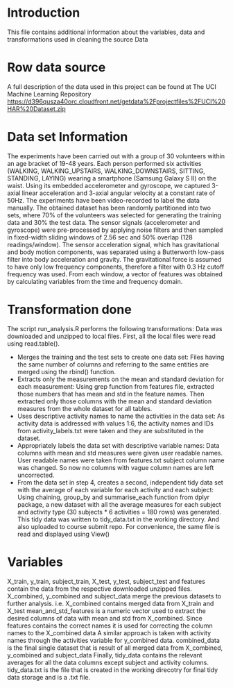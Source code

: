 # Introduction
This file contains additional information about the variables, data and transformations used in cleaning the source Data

# Row data source
A full description of the data used in this project can be found at The UCI Machine Learning Repository
https://d396qusza40orc.cloudfront.net/getdata%2Fprojectfiles%2FUCI%20HAR%20Dataset.zip

# Data set Information
The experiments have been carried out with a group of 30 volunteers within an age bracket of 19-48 years. Each person performed six activities (WALKING, WALKING_UPSTAIRS, WALKING_DOWNSTAIRS, SITTING, STANDING, LAYING) wearing a smartphone (Samsung Galaxy S II) on the waist. Using its embedded accelerometer and gyroscope, we captured 3-axial linear acceleration and 3-axial angular velocity at a constant rate of 50Hz. The experiments have been video-recorded to label the data manually. The obtained dataset has been randomly partitioned into two sets, where 70% of the volunteers was selected for generating the training data and 30% the test data.
The sensor signals (accelerometer and gyroscope) were pre-processed by applying noise filters and then sampled in fixed-width sliding windows of 2.56 sec and 50% overlap (128 readings/window). The sensor acceleration signal, which has gravitational and body motion components, was separated using a Butterworth low-pass filter into body acceleration and gravity. The gravitational force is assumed to have only low frequency components, therefore a filter with 0.3 Hz cutoff frequency was used. From each window, a vector of features was obtained by calculating variables from the time and frequency domain.

# Transformation done
The script run_analysis.R performs the following transformations: 
Data was downloaded and unzipped to local files.
First, all the local files were read using read.table(). 
* Merges the training and the test sets to create one data set:
Files having the same number of columns and referring to the same entities are merged using the rbind() function.
* Extracts only the measurements on the mean and standard deviation for each measurement:
Using grep function from features file, extracted those numbers that has mean and std in the feature names. 
Then extracted only those columns with the mean and standard deviation measures from the whole dataset for all tables.
* Uses descriptive activity names to name the activities in the data set:
As activity data is addressed with values 1:6, the activity names and IDs from activity_labels.txt were taken and 
they are substituted in the dataset. 
* Appropriately labels the data set with descriptive variable names:
Data columns with mean and std measures were given user readable names. User readable names were taken from features.txt
subject column name was changed. So now no columns with vague column names are left uncorrected.
* From the data set in step 4, creates a second, independent tidy data set with the average of each variable for each activity and each subject:
Using chaining, group_by and summarise_each function from dplyr package, a new dataset with all the average measures for each subject 
and activity type (30 subjects * 6 activities = 180 rows) was generated. 
This tidy data was written to tidy_data.txt in the working directory. And also uploaded to course submit repo.
For convenience, the same file is read and displayed using View()

# Variables
X_train, y_train, subject_train, X_test, y_test, subject_test and features contain the data from the respective downloaded unzipped files.
X_combined, y_combined and subject_data merge the previous datasets to further analysis.
i.e. X_combined contains merged data from X_train and X_test
mean_and_std_features is a numeric vector used to extract the desired columns of data with mean and std from X_combined.
Since features contains the correct names it is used for correcting the column names to the X_combined data
A similar approach is taken with activity names through the activities variable for y_combined data.
combined_data is the final single dataset that is result of all merged data from X_combined, y_combined and subject_data 
Finally, tidy_data contains the relevant averages for all the data columns except subject and activity columns.
tidy_data.txt is the file that is created in the working direcotry for final tidy data storage and is a .txt file. 
